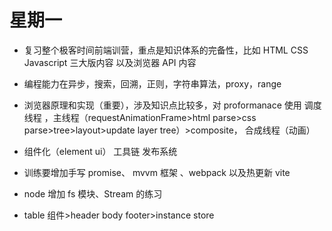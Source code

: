 # 星期一

- 复习整个极客时间前端训营，重点是知识体系的完备性，比如 HTML CSS Javascript 三大版内容 以及浏览器 API 内容
- 编程能力在异步，搜索，回溯，正则，字符串算法，proxy，range
- 浏览器原理和实现（重要），涉及知识点比较多，对 proformanace 使用 调度线程 ，主线程（requestAnimationFrame>html parse>css parse>tree>layout>update layer tree）>composite， 合成线程（动画）
- 组件化（element ui） 工具链 发布系统

- 训练要增加手写 promise、 mvvm 框架 、webpack 以及热更新 vite

- node 增加 fs 模块、Stream 的练习
- table 组件>header body footer>instance store
